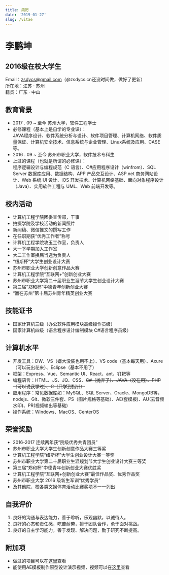 ```yaml
---
title: 简历
date: '2019-01-27'
slug: /vitae
---
```


# 李鹏坤  
## 2016级在校大学生  
Email：zsdycs@gmail.com（@zsdycs.cn还没时间做，做好了更新）  
所在地：江苏 · 苏州  
籍贯：广东 · 中山
## 教育背景
- 2017 . 09 ~ 至今 苏州大学，软件工程学士  
 - 必修课程（基本上是自学的专业课）：   
JAVA程序设计、软件系统分析与设计、软件项目管理、计算机网络、软件质量保证、计算机安全技术、信息系统与企业管理、Linux系统及应用、CASE等。
- 2016 . 09 ~ 至今 苏州市职业大学，软件技术专科生  
 - 上过的课程（也就是所谓的必修课）：  
程序逻辑设计与编程规范（C 语言）、C#应用程序设计（winfrom）、SQL Server 数据库应用、数据结构、APP 产品交互设计、ASP.net 商务网站设计、Web 系统 UI 设计、iOS 开发技术、计算机网络基础、面向对象程序设计（Java）、实用软件工程与 UML、Web 前端开发等。  


## 校内活动
- 计算机工程学院团委宣传部，干事  
 - 拍摄学院及学校活动的新闻照片
 - 新闻稿、微信推文的撰写工作
 - 在任职期获“优秀工作者”称号  
- 计算机工程学院攻玉工作室，负责人  
 - 大一下学期加入工作室
 - 大二工作室换届当选为负责人
 - “纽斯杯”大学生创业设计大赛
 - 苏州市职业大学创新创意作品大赛
 - 计算机工程学院“互联网+”创新创业大赛
 - 苏州市职业大学第二十届职业生涯节大学生创业设计大赛
 - 第三届“郑和杯”中德青年创新创业大赛
 - “赢在苏州”第十届苏州青年精英创业大赛

## 技能证书
- 国家计算机三级（办公软件应用模块高级操作员级）
- 国家计算机四级（语言程序设计编制模块 C#语言程序员级）

## 计算机水平
- 开发工具：DW、VS（嫌大没装也用不上）、VS code（基本每天用）、Axure（可以玩出花来）、Eclipse（基本不用了）
- 框架：Express、Vue、Semantic UI、React、ant、钉耙等
- 编程语言：HTML、JS、JQ、CSS、~~C#（抛弃了）、JAVA（没在用）、PHP（可以说我学过）、C（只学到指针）~~
- 应用程序：常见数据库如：MySQL、SQL Server、Oracle、MongoDB等，nodejs、Git、微软三件套、PS（图片规格等基础）、AE(套模板)、AU(去音频水印)、PR(视频输出等基础)
- 操作系统：Windows、MacOS、CenterOS

## 荣誉奖励

- 2016-2017 连续两年获“院级优秀共青团员”
- 苏州市职业大学大学生创新创意作品大赛三等奖
- 计算机工程学院“纽斯杯”大学生创业设计大赛一等奖
- 苏州市职业大学第二十届职业生涯规划节大学生创业设计大赛三等奖
- 第三届“郑和杯”中德青年创新创业大赛优胜奖
- 计算机工程学院“互联网+创新创业大赛”最佳作品奖、优秀作品奖
- 苏州市职业大学 2016 级新生军训“优秀学员”
- 及其他院、校各类文娱体育活动比赛奖项不一一列出

## 自我评价

1. 良好的沟通与表达能力，善于聆听，乐观幽默，以诚待人。
2. 良好的心态和责任感，吃苦耐劳，擅于团队合作，勇于面对挑战。
3. 良好的自主学习能力，善于发现、解决问题，勤于研究不断提高。

## 附加项

- 做过的项目可以在[这里](https://github.com/zsdycs)查看
- 能使用AE模板制作原型设计演示视频，视频可以在[这里](https://space.bilibili.com/11407562)查看



